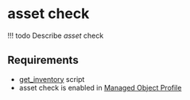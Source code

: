 # asset check


<!-- prettier-ignore -->
!!! todo
    Describe *asset* check

## Requirements

* [get_inventory](../../../../dev/sa/scripts/get_inventory.md) script
* asset check is enabled in [Managed Object Profile](../../../../user/reference/concepts/managed-object-profile/index.md)


